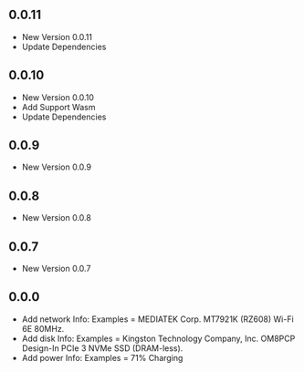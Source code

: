 ## 0.0.11

- New Version 0.0.11
- Update Dependencies
## 0.0.10

- New Version 0.0.10
- Add Support Wasm
- Update Dependencies
## 0.0.9

- New Version 0.0.9


## 0.0.8

- New Version 0.0.8


## 0.0.7

- New Version 0.0.7


## 0.0.0

- Add network Info: Examples = MEDIATEK Corp. MT7921K (RZ608) Wi-Fi 6E 80MHz.
- Add disk Info: Examples = Kingston Technology Company, Inc. OM8PCP Design-In PCIe 3 NVMe SSD (DRAM-less).
- Add power Info: Examples = 71% Charging

